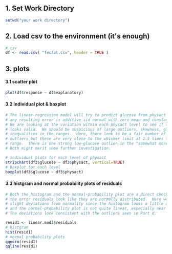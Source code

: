 ## 1. Set Work Directory
```r
setwd("your work directory")
```

## 2. Load csv to the environment (it's enough)

```r
# csv
df <- read.csv( "fecfat.csv", header = TRUE )
```

## 3. plots

#### 3.1 scatter plot
```r
plot(df$response ~ df$explanatory)
```

#### 3.2 individual plot & baxplot

```r
# The linear-regression model will try to predict glucose from physact and assumes
# any resulting error is additive iid normal with zero mean and constant variance.
# We are looking at the variation within each physact level to see if the error assumption
# looks valid.  We should be suspicious of large outliers, skewness, gaps, or large
# inequalities in the ranges.  Here, there look to be a fair number of high-glucose
# outliers but these are very close to the whisker limit at 1.5 times the inter-quartile 
# range.  There is one strong low-glucose outlier in the "somewhat more active" set.
# Both might merit some further investigation.

# individual plots for each level of physact
stripchart(df3$glucose ~ df3$physact, vertical=TRUE)
# baxplot for each level
boxplot(df3$glucose ~ df3$physact)
```

#### 3.3 histgram and normal probability plots of residuals
```r
# Both the histogram and the normal-probability plot are a direct check on how much
# the error residuals look like they are normally distributed.  Here we see some
# slight deviations from normality since the histogram looks a little asymetric
# and the normal-probability plot is not quite linear, especially near the ends.
# The deviations look consistent with the outliers seen in Part d.

resid1 <- linear.mod3$residuals
# histgram
hist(resid1)
# normal probability plots
qqnorm(resid1)
qqline(resid1)
```
